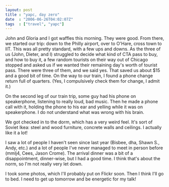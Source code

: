 ```yaml
---
layout: post
title : "yapc, day zero"
date  : "2006-06-26T04:02:07Z"
tags  : ["travel", "yapc"]
---
```

John and Gloria and I got waffles this morning.  They were good.  From there, we started our trip: down to the Philly airport, over to O'Hare, cross town to IIT.  This was all pretty standard, with a few ups and downs.  As the three of us (John, Dieter, and I) struggled to decide what kind of CTA pass to buy, and how to buy it, a few random tourists on their way out of Chicago stopped and asked us if we wanted their remaining day's worth of tourist pass.  There were three of them, and we said yes.  That saved us about $15 and a good bit of time.  On the way to our train, I found a phone change return full of quarters. (Yes, I compulsively check them for change, I admit it.)

On the second leg of our train trip, some guy had his phone on speakerphone, listening to really loud, bad music.  Then he made a phone call with it, holding the phone to his ear and yelling while it was on speakerphone.  I do not understand what was wrong with his brain.

We got checked in to the dorm, which has a very weird feel.  It's sort of Soviet Ikea: steel and wood furniture, concrete walls and ceilings.  I actually like it a lot!

I saw a lot of people I haven't seen since last year (Bisbee, dha, Shawn S., Andy, etc.) and a lot of people I've never managed to meet in person before (mmlj4, Cees, Jason Crome).  The arrival dinner was a bit of a disappointment, dinner-wise, but I had a good time.  I think that's about the norm, so I'm not really very let down.

I took some photos, which I'll probably put on Flickr soon.  Then I think I'll go to bed.  I need to get up tomorrow and be energetic for my talk! 
